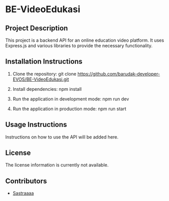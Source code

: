 # BE-VideoEdukasi

## Project Description
This project is a backend API for an online education video platform. It uses Express.js and various libraries to provide the necessary functionality.

## Installation Instructions
1. Clone the repository:
git clone https://github.com/barudak-developer-EVOS/BE-VideoEdukasi.git

2. Install dependencies:
npm install

3. Run the application in development mode:
npm run dev

4. Run the application in production mode:
npm run start

## Usage Instructions
Instructions on how to use the API will be added here.

## License
The license information is currently not available.

## Contributors
- [Sastraaaa](https://github.com/Sastraaaa)
